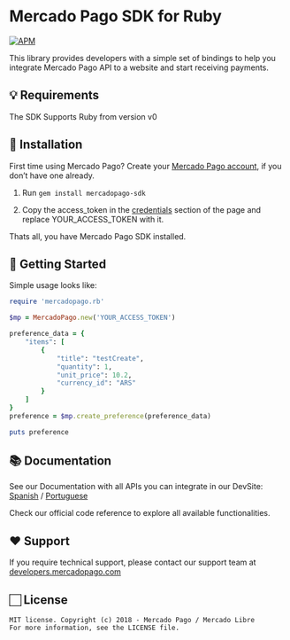 # Mercado Pago SDK for Ruby

[![APM](https://img.shields.io/apm/l/vim-mode)](https://github.com/mercadopago/sdk-ruby)

This library provides developers with a simple set of bindings to help you integrate Mercado Pago API to a website and start receiving payments.

## 💡 Requirements

The SDK Supports Ruby from version v0 

## 📲 Installation 

First time using Mercado Pago? Create your [Mercado Pago account](https://www.mercadopago.com), if you don’t have one already.

1. Run ```gem install mercadopago-sdk```

2. Copy the access_token in the [credentials](https://www.mercadopago.com/mlb/account/credentials) section of the page and replace YOUR_ACCESS_TOKEN with it.

Thats all, you have Mercado Pago SDK installed.


## 🌟 Getting Started
  
  Simple usage looks like:

```ruby
require 'mercadopago.rb'

$mp = MercadoPago.new('YOUR_ACCESS_TOKEN')

preference_data = {
	"items": [
		{
			"title": "testCreate", 
			"quantity": 1, 
			"unit_price": 10.2, 
			"currency_id": "ARS"
		}
	]
}
preference = $mp.create_preference(preference_data)

puts preference
```

## 📚 Documentation 

See our Documentation with all APIs you can integrate in our DevSite: [Spanish](https://www.mercadopago.com.ar/developers/es/guides/payments/api/introduction/) / [Portuguese](https://www.mercadopago.com.br/developers/pt/guides/payments/api/introduction/)

Check our official code reference to explore all available functionalities.

## ❤️ Support 

If you require technical support, please contact our support team at [developers.mercadopago.com](https://developers.mercadopago.com)

## 🏻 License 

```
MIT license. Copyright (c) 2018 - Mercado Pago / Mercado Libre 
For more information, see the LICENSE file.
```
